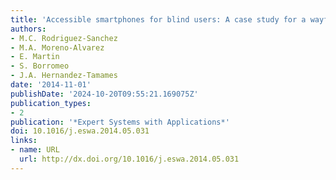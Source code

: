 ```yaml
---
title: 'Accessible smartphones for blind users: A case study for a wayfinding system'
authors:
- M.C. Rodriguez-Sanchez
- M.A. Moreno-Alvarez
- E. Martin
- S. Borromeo
- J.A. Hernandez-Tamames
date: '2014-11-01'
publishDate: '2024-10-20T09:55:21.169075Z'
publication_types:
- 2
publication: '*Expert Systems with Applications*'
doi: 10.1016/j.eswa.2014.05.031
links:
- name: URL
  url: http://dx.doi.org/10.1016/j.eswa.2014.05.031
---
```

